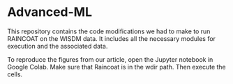 # Advanced-ML

This repository contains the code modifications we had to make to run RAINCOAT on the WISDM data. It includes all the necessary modules for execution and the associated data.

To reproduce the figures from our article, open the Jupyter notebook in Google Colab. Make sure that Raincoat is in the wdir path. Then execute the cells.

